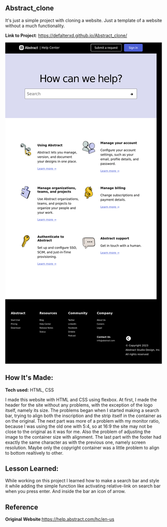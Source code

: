 ## Abstract_clone

It's just a simple project with cloning a website. Just a template of a website without a much functionality.



**Link to Project**: https://defalterxd.github.io/Abstract_clone/

![alt text](./img/Review.png)

## How It's Made:

**Tech used:** HTML, CSS

I made this website with HTML and CSS using flexbox.
At first, I made the header for the site without any problems, with the exception of the logo itself, namely its size. The problems began when I started making a search bar, trying to align both the inscription and the strip itself in the container as on the original.
The next part was more of a problem with my monitor ratio, because I was using the old one with 5:4, so at 16:9 the site may not be close to the original as it was for me. Also the problem of adjusting the image to the container size with alignment.
The last part with the footer had exactly the same character as with the previous one, namely screen resolution. Maybe only the copyright container was a little problem to align to bottom realtively to other.

## Lesson Learned:

While working on this project I learned how to make a search bar and style it while adding the simple function like activating relative-link on search bar when you press enter. And inside the bar an icon of arrow.

## Reference

**Original Website**:https://help.abstract.com/hc/en-us

